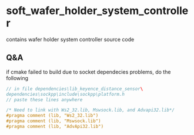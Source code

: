 # soft_wafer_holder_system_controller
contains wafer holder system controller source code

## Q&A
if cmake failed to build due to socket dependecies problems, do the following
~~~cpp
// in file dependencies\lib_keyence_distance_sensor\
dependencies\sockpp\include\sockpp\platform.h
// paste these lines anywhere

/* Need to link with Ws2_32.lib, Mswsock.lib, and Advapi32.lib*/
#pragma comment (lib, "Ws2_32.lib")
#pragma comment (lib, "Mswsock.lib")
#pragma comment (lib, "AdvApi32.lib")
~~~